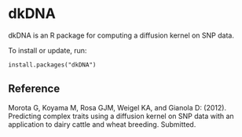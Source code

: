 # dkDNA

dkDNA is an R package for computing a diffusion kernel on SNP data. 

To install or update, run:

    install.packages("dkDNA")


## Reference

Morota G, Koyama M, Rosa GJM, Weigel KA, and Gianola D: (2012). 
Predicting complex traits using a diffusion kernel on SNP data with 
an application to dairy cattle and wheat breeding. Submitted.
